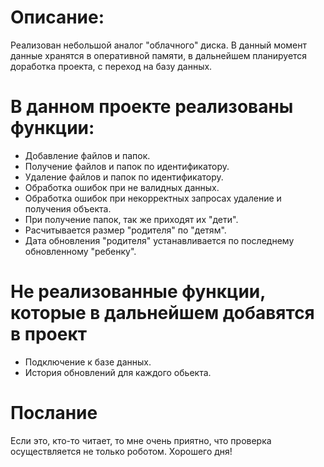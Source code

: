 # Описание: #
Реализован небольшой аналог  "облачного" диска.  В данный момент данные хранятся в оперативной памяти, в дальнейшем планируется доработка проекта, с переход на базу данных.

# В данном проекте реализованы функции: # 
- Добавление файлов и папок.
- Получение файлов и папок по идентификатору.
- Удаление файлов и папок по идентификатору. 
- Обработка ошибок при  не валидных данных.
- Обработка ошибок при некорректных запросах удаление и получения объекта.
- При получение папок, так же приходят их "дети". 
- Расчитывается размер "родителя" по "детям".
- Дата обновления "родителя" устанавливается по последнему обновленному "ребенку".

# Не реализованные функции, которые в дальнейшем добавятся в проект #
- Подключение к базе данных.
- История обновлений для каждого обьекта.

# Послание #
Если это, кто-то читает, то мне очень приятно, что проверка осуществляется не только роботом. Хорошего дня!
